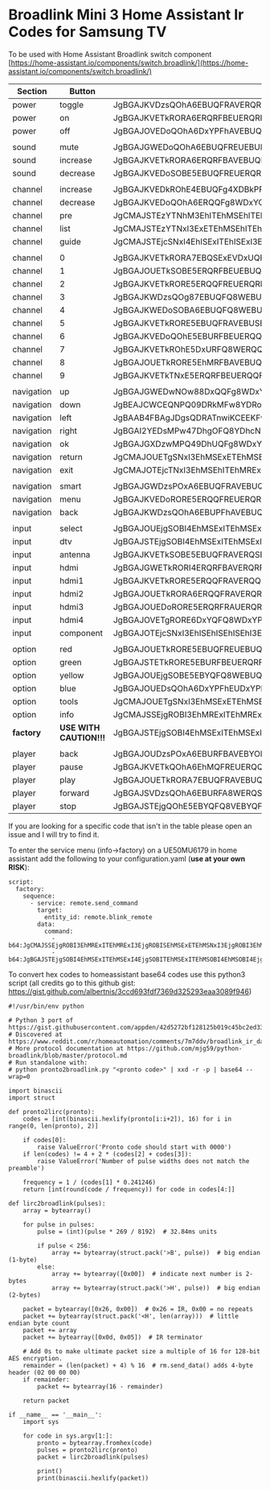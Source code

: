 # Broadlink Mini 3 Home Assistant Ir Codes for Samsung TV

To be used with Home Assistant Broadlink switch component 
[https://home-assistant.io/components/switch.broadlink/](https://home-assistant.io/components/switch.broadlink/)

|Section|Button|Code|
|--|--|--|
|power|toggle|JgBGAJKVDzsQOhA6EBUQFRAVERQRFBE5EDoSOBEUERQRFBAVEBURFBE5ERQRFBAVERQRFBEUETkRFBE5ETkRORE5EToQOg8ADQUAAA==|
|power|on|JgBGAJKVETkRORA6ERQRFBEUERQRFBE5ETkQOhAVEBUQFREUEBUQOhEUERQRORE5EBURFBA6EBUQOhE5EBUQFRA6EDoRFBEADQUAAA==|
|power|off|JgBGAJOVEDoQOhA6DxYPFhAVEBUQFRA6ETkROREUERQRFBEUEBUQFREUERQRORE5EBUQFRE5ETkRORE5ERUQFRA6DzsPFhAADQUAAA==|
||||
|sound|mute|JgBGAJGWEDoQOhA6EBUQFREUEBURFBA6ETkRORITERQRFBEUEBURORE5ETkROREUERQTEhEUEBYPFhAVEBUQOg87EDoQOg8ADQUAAA==|
|sound|increase|JgBGAJKVETkRORA6ERQRFBAVEBUQFRA7EDkROhAUERUQFRAUEBYQOhA6EDoPFhAVEBUQFQ8WEBUPFhAVEDoQOhA6EDoQOg8ADQUAAA==|
|sound|decrease|JgBGAJKVEDoSOBE5EBUQFREUERQRFBA6EDoROREUEBURFBEUEBUQOhE5ERQROREUEBURFBAVEBUQFRE5ERQQOhE5EDoQOhAADQUAAA==|
||||
|channel|increase|JgBGAJKVEDkROhE4EBUQFg4XDBkPFw86DzsQOg8WERQPFhAVEBUQFRA5ERUPFhA6DxYQFQ8WDzoRFQ87EDoRFBA5EToQOg8ADQUAAA==|
|channel|decrease|JgBGAJKVEDoQOhA6ERQQFg8WDxYQFQ87EDoQOg8WDxcOFw8VDxcOFg8XDhYRFQ47EBUPFg8WDzsPPA87EDkRFBE5EjgQOhAADQUAAA==|
|channel|pre|JgCMAJSTEzYTNhM3EhITEhMSEhITEhI3EzYTNhMSExISEhMSExISNxI3ExISEhI3EhMSExISEhMSExI3EjcSExE4EjcSNxIABfuUkhM3EjcTNhMSEhITEhMSEhITNhM3EjcTEhISExISEhMSEzYTNhMSExISNxMRExITEhISExITNhM2ExITNhM2EzcSAA0FAAAAAAAAAAAAAAAA|
|channel|list|JgCMAJSTEzYTNxI3ExETEhMSEhITEhM2EzYTNxISExITERMSExISNxM2ExITNxISEjcTNhMSEhITEhM2ExITNxISEhITNxIABfqUkxM1FDcSNxISExITEhISExITNhM2EzcSEhMSEhITEhMSEjcTNhMSEjcTEhI3EjcTEhISExITNhMSEjcTEhISEzYTAA0FAAAAAAAAAAAAAAAA|
|channel|guide|JgCMAJSTEjcSNxI4EhISExITEhISExI3EjcSNxMSEhMSEhITEhMSNxI3EjcSNxMSEhMSNxITEhISExITEhISNxI3ExISNxIABfuTlBI3EjcSNxITEhMSEhITEhMROBI3EjcSExITERMSExISEjgROBI3EjcSExITETgSEhITEhMRExITEjcSNxITEjcSAA0FAAAAAAAAAAAAAAAA|
||||
|channel|0|JgBGAJKVETkRORA7EBQSExEVDxUQFg87DzsTNw8WERQPFhAVDxYPOxAVEBUPFg87DxYRFBAVDxcPOhA6EDoQFRA6ETkQOhAADQUAAA==|
|channel|1|JgBGAJOUETkSOBE5ERQRFBEUEBUQFRE5ETkROREVDxUQFhAWDhYPFhITEDoPFg8VEBYPFg8WEDoQOhAVETkQOhA6EDoQOg8ADQUAAA==|
|channel|2|JgBGAJKVETkRORE5ERQQFREUERQRFBA6EjgTNxAWEBUQFRAVEBUPOxAVEDoPFhAVDxYQFRAVEBUQOhEUEDoQOhA6DzsQOhAADQUAAA==|
|channel|3|JgBGAJKWDzsQOg87EBUQFQ8WEBUQFRA6DzsQOg8WDxYQFRAVDxYQFRA6EDoQFRAVEBURFA8WEDoRFBEUEDoPOxA6EDoPOxAADQUAAA==|
|channel|4|JgBGAJKWEDoSOBA6EBUQFQ8WEBUPFg87EDoQOhAVEBUQExQTEBURFBAVEBUROREUEBURFBEUEDoRORE5EBUSOBE5ETkQOhEADQUAAA==|
|channel|5|JgBGAJKVETkRORE5EBUQFRAVEBUSExE5ETkROREUEBURFBAVEBURORITEBUSOBEUERQQFREUExIQOhE5EBURORE5EjgQOhEADQUAAA==|
|channel|6|JgBGAJKVEDoQOhE5EBURFBEUERQQFRA6ETkQOhEUEBUQFREUERQRFBE5ERQQOhAVEBUQFREUETkRFBE5EhMQOhE5ETkROREADQUAAA==|
|channel|7|JgBGAJKVETkROhE5DxURFQ8WERQQFRA6EDoQOhEUDxYPFg8WEBUQFREUDzsRORAVEBUQFRAVEDoSOBITERQRORE5EDoTNxEADQUAAA==|
|channel|8|JgBGAJOUETkRORE5EhMRFBAVEBUQFRA6EzcRORIUDxUQFRAVERQQOhAVEDoQOw8WEBQRFQ8WEBUQORIUEBURORA6EDoQOg8ADQUAAA==|
|channel|9|JgBGAJKVETkTNxE5ERQRFBEUERQQFRE5EDoROREUERQRFBEUDxYQFRA6ETkRORAVDxYPFhAVDzsRFBAVEBUQOhA6EDoQOg8ADQUAAA==|
||||
|navigation|up|JgBGAJGWEDwNOw88DxQQFg8WDxYPFg86ETkROw8VEBYPFQ8XEBUOFhEVDhYPFhEVDzoROBEVDzsQOw86EDkROhAWDhYPPA4ADQUAAA==|
|navigation|down|JgBEAJCWCEQNPQ09DRkMFw8YDRoKGA09DUEKPQwXDjsPGgoZCz8OIQYUDhgNHAk8DEEMFgscDTwNOw9BCkAJFg8YDTwOAA0FAAAAAA==|
|navigation|left|JgBAAB4FBAgJDgsQDRATnwiKCEEKFwYgDEEJYg2yCBgNGQwfBiAHPQeLCB4LiwoaCRwJQgofB0AKPwgdChsKPwkADQUAAAAAAAAAAA==|
|navigation|right|JgBGAI2YEDsMPw47DhgOFQ8YDhcNFw47DzsPPBEVDRcOFhAVEBcPFBE5EBYMGQ8WDjwOPQ0XDzsOFhE7DTwPOw4WDxYPOxAADQUAAA==|
|navigation|ok|JgBGAJGXDzwMPQ49DhUQFg8WDxYQFBE6ETkPOhAWEBUPFg8WDxYQFQ8WEBYOOhAWDzsSOA8WDzsQOxA4ERUPOxAVDxYQOg8ADQUAAA==|
|navigation|return|JgCMAJOUETgSNxI3EhMSExETEhMSEhI4ETgSNxITERMSExITERMSExISEhMSNxI3EhMSNxITEjcSNxI4ERMSExI3EhMROBIABfuTkxI3EjgSNxITERMSExISEhMSNxI3EjgRExITEhMRExITEhISExITETgSNxITETgSExE4EjcSNxITEhMROBETEjcSAA0FAAAAAAAAAAAAAAAA|
|navigation|exit|JgCMAJOTEjcTNxI3EhMSEhITEhMRExI3EjcSOBISEhMSExETEhMSNxITEjcSNxITEjcSExETEhMSNxITEhISNxITEjcSOBEABfuTlBI3EjcSOBETEhMSEhITEhMROBI3EjcSExITERMSExISEjgRExI3EjcSExI3EhMSExISEjgRExITEjcSExE4EjcSAA0FAAAAAAAAAAAAAAAA|
||||
|navigation|smart|JgBGAJGWDzsPOxA6EBUQFRAVEBUQFRA6ETkQOhAVEBUQFREUEBURORAVERQRORA6ETkROREUERQRORA6ERQQFRITEBUROREADQUAAA==|
|navigation|menu|JgBGAJKVEDoRORE5ERQQFREUERQRFBE5ETkQOhEUERQQFRAVERQRFBA6ERQRORA6ERQQFRAVETkQFRE5EBUQFRA6EDoROREADQUAAA==|
|navigation|back|JgBGAJKWDzsQOhA6EBUPFhAVEBUQFQ87EDoSOBAVEBUPFhITEBUQFREUERQQOhA6EBUQOhAVEDoQOhA6ERQQFRE5EBUPOxEADQUAAA==|
||||
|input|select|JgBGAJOUEjgSOBI4EhMSExITEhMSExI4EjgSOBITEhMSExITEhMSOBITEhMSExITEhMSExITEhMSOBI4EjgSOBI4EjgSOBIADQUAAA==|
|input|dtv|JgBGAJSTEjgSOBI4EhMSExITEhMSExI4EjgSNxMTEhQRFBEUERQRORE4EhQSExITEhMSOBITEhMSExI4EjgSOBI4EhMSOBIADQUAAA==|
|input|antenna|JgBGAJKVETkSOBE5EBUQFRAVERQSExI4ETkQOhAVERQRFBEUEBUQFRE5ETkQFRA6ETkQFRAVETkRFBAWDzsPFhAVDjwQOg8ADQUAAA==|
|input|hdmi|JgBGAJGWETkRORI4ERQRFBAVERQRFBE5ETkROREUEBURFBEUERQQOxA6EBUPOw8WDxYQFRA6DxYQFRA6EBUPOxA6ETkRFBEADQUAAA==|
|input|hdmi1|JgBGAJKVETkRORE5ERQQFRAVERQQFRE5ETkROREUERQRFBEUERQRORAVERUPOxAVDzsQOhA6EBUQOhA6EBUQOhAVEBUPFhAADQUAAA==|
|input|hdmi2|JgBGAJOUETkRORA6ERQQFRAVERQRFBA6ETkROhAVDxYQFQ8WEBUQFQ87EDoRORA6DzsQFRA6DzsPFhAVDxYQFRAVEDoQFRAADQUAAA==|
|input|hdmi3|JgBGAJOUEDoRORE5ERQRFRAUERQRFBE5EDsQOhAVEBUPFg8WDxYPFhA6EBUPFg8WEBUROQ87EDoQFQ87EDoQOhA6EBUPFhAADQUAAA==|
|input|hdmi4|JgBGAJOVETgRORE6DxYQFQ8WDxYPFhA6EDoQOhAVDxYQFQ8WDxYPOw8WEDoQFRAVDxYPOxA6EBUQOhAVEDoQOhA6EBUPFhAADQUAAA==|
|input|component|JgBGAJOTEjcSNxI3EhISEhISEhISEhI3EjcSNxISEhISEhISEhISEhI3EjcSEhISEhISEhI3EjcSEhISEjcSNxI3EjcSEhIABfgNBQ==|
||||
|option|red|JgBGAJOUETkRORE5EBUQFREUEBUQFRA6EDoQOhAVEBURFBAVEBUQFRAVETkROREUEDoROREUETkROREUERQROREVEBUQOhAADQUAAA==|
|option|green|JgBGAJSTETkRORE5EBURFBEUERQRFBA6ETkRORAVERQSExAVEBURFBEUEDsQFQ87EBUPFg8WEDoPOw8WEDoQFRA6EDoQOhAADQUAAA==|
|option|yellow|JgBGAJOUEjgSOBE5EBYQFQ8WEBUQFRA6DzsQOhAVDxYQFQ8WEBUQOhAVEDoRFBE5EBURFBEUEBUQOhEUETkQFRE5ETkQOhEADQUAAA==|
|option|blue|JgBGAJOUEDsQOhA6DxYPFhEUDxYPFg87EDoPOxAVEBUQFRAVEBURFBA6ETkRFBA6ERQQFRAVEDoPFhAVETkRFBE5EzcQOhAADQUAAA==|
|option|tools|JgCMAJOUETgSNxI3EhMSExETEhMSEhI4EjcSNxITEhISExITERMSNxI4EhISNxITEhMSNxITEhISExI3EhMSNxI3EhMSNxIABfuTkxI4EjcSNxITEhISExITEhISNxI4EjcSExETEhMSExETEjcSNxITEjcSExITEjcSExETEhMSNxITETgSNxITEjcSAA0FAAAAAAAAAAAAAAAA|
|option|info|JgCMAJSSEjgROBI3EhMRExITEhMRExI3EjgROBISEhMSExETEhMSNxI3EjgROBI3EhMRExITEhMRExITERMSExI3EjcSOBEABfuTlBI3EjcSOBETEhMSExETEhMSNxI3EjcSExITEhISExITETgSNxI3EjcSOBISEhMSExETEhMSExETEhMROBI3EjcSAA0FAAAAAAAAAAAAAAAA|
|**factory**|**USE WITH CAUTION!!!**|JgBGAJSTEjgSOBI4EhMSExITEhMSExI4EjgSOBITEhMSExITEhMSOBI4EhMSOBI4EjgSExITEhMSExI4EhMSExITEjgSOBIABaQNBQ==|
||||
|player|back|JgBGAJOUDzsPOxA6EBURFBAVEBYOFg87EDoQOhEUDxYPFg8WDxYQOhAVDzsQFQ8WEhMQOhAVEBURORAVETkRORE5ERQQOhEADQUAAA==|
|player|pause|JgBGAJKVETkQOhA6EhMQFREUERQQFRA7DzsQOhAVEBUPFhAVDxYQFRE5EBUQOhAVERQROREUETkQFRE5ERQQOhA6EBUQOhAADQUAAA==|
|player|play|JgBGAJOUETkRORA7EBUQFRAVEBUQFQ87DzsPOw8WEBUQFRAVEBUPOxA6EDoRFBEUEBURORAVEBURFBEUEDoRORE5ERUPOw8ADQUAAA==|
|player|forward|JgBGAJSVDzsQOhA6EBURFA8WERQSExA6EjgQOhAVEBUQFREUEBUQFREUEBUROREUEhMQOhAVEDoRORE5ERQRORE5EhMSOBEADQUAAA==|
|player|stop|JgBGAJSTEjgQOhE5EBYQFQ8VEBYQFRA6DzsPOxAVEBUPFg8WEBUQFRA6EDoRFBAVERQROg8VEDoRFBEUETkQOhE5EhMQOhAADQUAAA==|


If you are looking for a specific  code that isn't in the table please open an issue and I will try to find it.

To enter the service menu (info->factory) on a UE50MU6179 in home assistant add the following to your configuration.yaml (**use at your own RISK**):
```
script:
  factory:
    sequence:
      - service: remote.send_command
        target:
          entity_id: remote.blink_remote
        data:
          command:
            - b64:JgCMAJSSEjgROBI3EhMRExITEhMRExI3EjgROBISEhMSExETEhMSNxI3EjgROBI3EhMRExITEhMRExITERMSExI3EjcSOBEABfuTlBI3EjcSOBETEhMSExETEhMSNxI3EjcSExITEhISExITETgSNxI3EjcSOBISEhMSExETEhMSExETEhMROBI3EjcSAA0FAAAAAAAAAAAAAAAA
            - b64:JgBGAJSTEjgSOBI4EhMSExITEhMSExI4EjgSOBITEhMSExITEhMSOBI4EhMSOBI4EjgSExITEhMSExI4EhMSExITEjgSOBIABaQNBQ==
```
To convert hex codes to homeassistant base64 codes use this python3 script (all credits go to this github gist: https://gist.github.com/albertnis/3ccd693fdf7369d325293eaa3089f946)
```
#!/usr/bin/env python

# Python 3 port of https://gist.githubusercontent.com/appden/42d5272bf128125b019c45bc2ed3311f/raw/bdede927b231933df0c1d6d47dcd140d466d9484/pronto2broadlink.py
# Discovered at https://www.reddit.com/r/homeautomation/comments/7m7ddv/broadlink_ir_database/dru77am/
# More protocol documentation at https://github.com/mjg59/python-broadlink/blob/master/protocol.md
# Run standalone with:
# python pronto2broadlink.py "<pronto code>" | xxd -r -p | base64 --wrap=0

import binascii
import struct

def pronto2lirc(pronto):
    codes = [int(binascii.hexlify(pronto[i:i+2]), 16) for i in range(0, len(pronto), 2)]

    if codes[0]:
        raise ValueError('Pronto code should start with 0000')
    if len(codes) != 4 + 2 * (codes[2] + codes[3]):
        raise ValueError('Number of pulse widths does not match the preamble')

    frequency = 1 / (codes[1] * 0.241246)
    return [int(round(code / frequency)) for code in codes[4:]]

def lirc2broadlink(pulses):
    array = bytearray()

    for pulse in pulses:
        pulse = (int)(pulse * 269 / 8192)  # 32.84ms units

        if pulse < 256:
            array += bytearray(struct.pack('>B', pulse))  # big endian (1-byte)
        else:
            array += bytearray([0x00])  # indicate next number is 2-bytes
            array += bytearray(struct.pack('>H', pulse))  # big endian (2-bytes)

    packet = bytearray([0x26, 0x00])  # 0x26 = IR, 0x00 = no repeats
    packet += bytearray(struct.pack('<H', len(array)))  # little endian byte count
    packet += array
    packet += bytearray([0x0d, 0x05])  # IR terminator

    # Add 0s to make ultimate packet size a multiple of 16 for 128-bit AES encryption.
    remainder = (len(packet) + 4) % 16  # rm.send_data() adds 4-byte header (02 00 00 00)
    if remainder:
        packet += bytearray(16 - remainder)

    return packet

if __name__ == '__main__':
    import sys

    for code in sys.argv[1:]:
        pronto = bytearray.fromhex(code)
        pulses = pronto2lirc(pronto)
        packet = lirc2broadlink(pulses)

        print()
        print(binascii.hexlify(packet))
```
